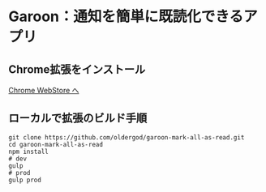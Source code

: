 # Garoon：通知を簡単に既読化できるアプリ

## Chrome拡張をインストール

[Chrome WebStore へ](https://chrome.google.com/webstore/detail/garoon-mark-all-as-read/cahajofjbnnlncdmepgnjlodflpippji)

## ローカルで拡張のビルド手順

```shell
git clone https://github.com/oldergod/garoon-mark-all-as-read.git
cd garoon-mark-all-as-read
npm install
# dev
gulp
# prod
gulp prod
```
